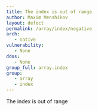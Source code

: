 ```yaml
---
title: The index is out of range
author: Maxim Menshikov
layout: defect
permalink: /array/index/negative
arch:
   - native
vulnerability:
   - None
ddos:
   - None
group_full: array.index
group:
   - array
   - index
---
```


The index is out of range
